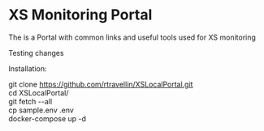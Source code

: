 # XS Monitoring Portal

The is a Portal with common links and useful tools used for XS monitoring

Testing changes

Installation:

git clone https://github.com/rtravellin/XSLocalPortal.git  
cd XSLocalPortal/  
git fetch --all  
cp sample.env .env  
docker-compose up -d  
